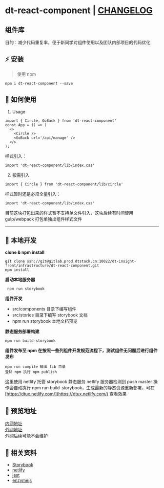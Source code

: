 # dt-react-component | [CHANGELOG](./CHANGELOG.md)

## 组件库
目的：减少代码重复率，便于新同学对组件使用以及团队内部项目的代码优化
## :zap: 安装
> 使用 npm
```plain
npm i dt-react-component --save
```
## :book: 如何使用
1. Usage
```plain
import { Circle, GoBack } from 'dt-react-component'
const App = () => (
  <>
    <Circle />
    <GoBack url='/api/manage' />
  </>
);
```
样式引入：
```plain
import 'dt-react-component/lib/index.css'
```

2. 按需引入
```plain
import { Circle } from 'dt-react-component/lib/circle'
```
样式暂时还是必须全量引入：
```plain
import 'dt-react-component/lib/index.css'
```
目前这块打包出来的样式暂不支持单文件引入，这块后续有时间使用 gulp/webpack 打包单独出组件样式文件

----

## :wrench: 本地开发
**clone & npm install**
```plain
git clone ssh://git@gitlab.prod.dtstack.cn:10022/dt-insight-front/infrastructure/dt-react-component.git
npm install
```
**启动本地服务器**
```plain
 npm run storybook
```
**组件开发**
+ src/components 目录下编写组件
+ src/stories 目录下编写 storybook 文档
+ npm run storybook 本地文档预览  

**静态服务部署构建**
```plain
npm run build-storybook
```
**组件发布至 npm**
**在按照一些列组件开发规范流程下，测试组件无问题后进行组件发布**

```plain
npm run compile 输出 lib 目录
登陆 npm 执行 npm publish
```
这里使用 netlify 托管 storybook 静态服务
netlify 服务器检测到 push master 操作会自动执行 npm run build-storybook，生成最新的静态资源重新部署，可在 [https://dtux.netlify.com/](https://dtux.netlify.com/) 查看效果

## :ferris_wheel: 预览地址
[内网地址](http://dtux.dtstack.com:9000/)  
[外网地址](https://dtux.netlify.com/)  
外网后续可能不会维护
## :blue_book: 相关资料
* [Storybook](https://storybook.js.org/)
* [netlify](https://www.netlify.com/)
* [jest](https://jestjs.io/)
* [enzymejs](https://enzymejs.github.io/enzyme/)




